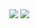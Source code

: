 <img src="https://media4.giphy.com/media/qgQUggAC3Pfv687qPC/giphy.gif">

<img src="https://media4.giphy.com/media/qgQUggAC3Pfv687qPC/giphy.gif](https://instagram.fccj6-2.fna.fbcdn.net/v/t51.2885-15/269943411_900328763981509_8577000951821260473_n.jpg?stp=dst-jpg_e35_p640x640_sh0.08&efg=eyJ2ZW5jb2RlX3RhZyI6ImltYWdlX3VybGdlbi45NjB4MTIwMC5zZHIifQ&_nc_ht=instagram.fccj6-2.fna.fbcdn.net&_nc_cat=101&_nc_ohc=zYiiGN7PBw0AX_oYcnr&edm=ACWDqb8BAAAA&ccb=7-5&ig_cache_key=MjczNjUyNDk2NTc0Mjg2NDgwNg%3D%3D.2-ccb7-5&oh=00_AfBtJNATwm1Qr6Wud7KrpsmqaddvkeAsEn9O-Pu46n6G4w&oe=6528C3BC&_nc_sid=ee9879)https://instagram.fccj6-2.fna.fbcdn.net/v/t51.2885-15/269943411_900328763981509_8577000951821260473_n.jpg?stp=dst-jpg_e35_p640x640_sh0.08&efg=eyJ2ZW5jb2RlX3RhZyI6ImltYWdlX3VybGdlbi45NjB4MTIwMC5zZHIifQ&_nc_ht=instagram.fccj6-2.fna.fbcdn.net&_nc_cat=101&_nc_ohc=zYiiGN7PBw0AX_oYcnr&edm=ACWDqb8BAAAA&ccb=7-5&ig_cache_key=MjczNjUyNDk2NTc0Mjg2NDgwNg%3D%3D.2-ccb7-5&oh=00_AfBtJNATwm1Qr6Wud7KrpsmqaddvkeAsEn9O-Pu46n6G4w&oe=6528C3BC&_nc_sid=ee9879">

